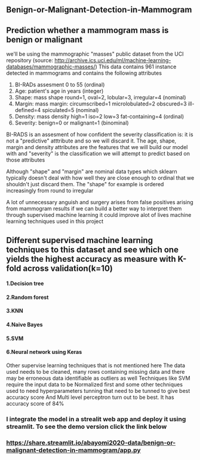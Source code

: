 ## Benign-or-Malignant-Detection-in-Mammogram
## Prediction whether a mammogram mass is benign or malignant 
 we'll be using the mammographic "masses" public dataset from the UCI repository 
 (source: http://archive.ics.uci.edu/ml/machine-learning-databases/mammographic-masses/)
  This data contains 961 instance detected in mammograms and contains the following attributes
 1. BI-RADs assesment 0 to 55 (ordinal)
 2. Age: patient's age in years (integer)
 3. Shape: mass shape round=1, oval=2, lobular=3, irregular=4 (nominal)
 4. Margin: mass margin: circumscribed=1 microlobulated=2 obscured=3 ill-defined=4 spiculated=5 (nominal)
 5. Density: mass density high=1 iso=2 low=3 fat-containing=4 (ordinal)
 6. Severity: benign=0 or malignant=1 (binominal)

  BI-RADS is an assesment  of how confident the severity classification is: it is not a "predictive" atttribute and so we will discard it. The age, shape, margin and density attributes are the features that we will build our model with and "severity" is the classification we will attempt to predict based on those attributes 

  Although "shape" and "margin" are nominal data types which sklearn typically doesn't deal with how well they are close enough to ordinal that we shouldn't just discard them. The "shape" for example is ordered increasingly from round to irregular 

  A lot of unnecessary anguish and surgery arises from false positives arising from mammogram results if we can build a better way to interpret them through supervised machine learning it could improve alot of lives 
  machine learning techniques used in this project
  ## Different supervised machine learning techniques to this dataset and see which one yields the highest accuracy as measure with K-fold across    validation(k=10)
#### 1.Decision tree
#### 2.Random forest
#### 3.KNN
#### 4.Naive Bayes
#### 5.SVM
#### 6.Neural network using Keras
 Other supervise learning techniques that is not mentioned here 
 The data used needs to be cleaned, many rows containing missing data and there may be erroneous data identifiable as outliers as well 
 Techniques like SVM require the input data to be Normalized first and some other techniques used to need hyperparameters tunning that need to be tunned to give best accuracy score 
 And Multi level perceptron turn out to be best. It has accuracy score of 84%
### I integrate the model in a strealit web app and deploy it using streamlit. To see the demo version click the link below 
### https://share.streamlit.io/abayomi2020-data/benign-or-malignant-detection-in-mammogram/app.py

